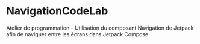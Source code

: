 # NavigationCodeLab
Atelier de programmation - Utilisation du composant Navigation de Jetpack afin de naviguer entre les écrans dans Jetpack Compose
